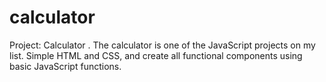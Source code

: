 # calculator
Project: Calculator . The calculator is one of the JavaScript projects on my list. Simple HTML and CSS, and create all functional components using basic JavaScript functions.
